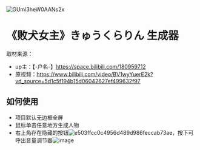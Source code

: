 ![GUmi3heW0AANs2x](https://github.com/user-attachments/assets/87c147f4-997f-4e05-842d-11f84a801bd3)
# 《败犬女主》きゅうくらりん 生成器


取材来源：
- up主：【-户名-】https://space.bilibili.com/180959712
- 原视频：https://www.bilibili.com/video/BV1wyYuerE2k?vd_source=5d1c5f194b15d06042627ef499632f97

## 如何使用
- 项目默认无边框全屏
- 鼠标单击任意地方生成人物
- 右上角存在隐藏的按钮![e503ffcc0c4956d489d986feccab73ae](https://github.com/user-attachments/assets/aa56ff4f-a84f-4fab-aad4-c2cdf62e8d4b)，按下可呼出音量调节器![image](https://github.com/user-attachments/assets/bc8d1fd7-47db-4701-b429-af0a2812ef65)

